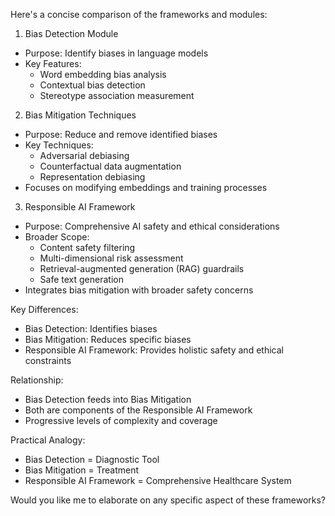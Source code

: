 Here's a concise comparison of the frameworks and modules:

1. Bias Detection Module
- Purpose: Identify biases in language models
- Key Features:
  * Word embedding bias analysis
  * Contextual bias detection
  * Stereotype association measurement

2. Bias Mitigation Techniques
- Purpose: Reduce and remove identified biases
- Key Techniques:
  * Adversarial debiasing
  * Counterfactual data augmentation
  * Representation debiasing
- Focuses on modifying embeddings and training processes

3. Responsible AI Framework
- Purpose: Comprehensive AI safety and ethical considerations
- Broader Scope:
  * Content safety filtering
  * Multi-dimensional risk assessment
  * Retrieval-augmented generation (RAG) guardrails
  * Safe text generation
- Integrates bias mitigation with broader safety concerns

Key Differences:
- Bias Detection: Identifies biases
- Bias Mitigation: Reduces specific biases
- Responsible AI Framework: Provides holistic safety and ethical constraints

Relationship:
- Bias Detection feeds into Bias Mitigation
- Both are components of the Responsible AI Framework
- Progressive levels of complexity and coverage

Practical Analogy:
- Bias Detection = Diagnostic Tool
- Bias Mitigation = Treatment
- Responsible AI Framework = Comprehensive Healthcare System

Would you like me to elaborate on any specific aspect of these frameworks?